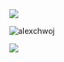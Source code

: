 <a href="https://github.com/alexchwoj">
  <img src="https://github-readme-stats.vercel.app/api?username=alexchwoj&show_icons=true&theme=dark" />
</a>

<p>
  <img align="center" src="https://github-readme-streak-stats.herokuapp.com/?user=alexchwoj&theme=dark" alt="alexchwoj" />
</p>

<a href="https://github.com/alexchwoj">
  <img src="https://github-readme-stats.vercel.app/api/top-langs/?username=alexchwoj&layout=compact&theme=dark" />
</a>
